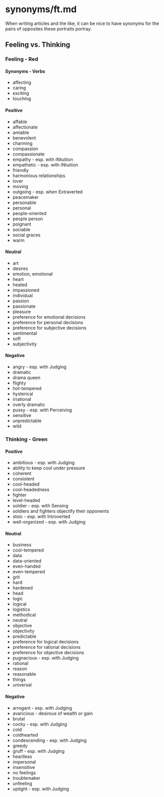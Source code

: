 
# synonyms/ft.md

When writing articles and the like, it can be nice to have synonyms for the pairs of opposites
these portraits portray.


## Feeling vs. Thinking

### Feeling - Red

#### Synonyms - Verbs
- affecting
- caring
- exciting
- touching

#### Positive
- affable
- affectionate
- amiable
- benevolent
- charming
- compassion
- compassionate
- empathy - esp. with iNtuition
- empathetic - esp. with iNtuition
- friendly
- harmonious relationships
- lover
- moving
- outgoing - esp. when Extraverted
- peacemaker
- personable
- personal
- people-oriented
- people person
- poignant
- sociable
- social graces
- warm

#### Neutral
- art
- desires
- emotion, emotional
- heart
- heated
- impassioned
- individual
- passion
- passionate
- pleasure
- preference for emotional decisions
- preference for personal decisions
- preference for subjective decisions
- sentimental
- soft
- subjectivity

#### Negative
- angry - esp. with Judging
- dramatic
- drama queen
- flighty
- hot-tempered
- hysterical
- irrational
- overly dramatic
- pussy - esp. with Perceiving
- sensitive
- unpredictable
- wild


### Thinking - Green

#### Positive
- ambitious - esp. with Judging
- ability to keep cool under pressure
- coherent
- consistent
- cool-headed
- cool-headedness
- fighter
- level-headed
- soldier - esp. with Sensing
- soldiers and fighters objectify their opponents
- stoic - esp. with Introverted
- well-organized - esp. with Judging

#### Neutral
- business
- cool-tempered
- data
- data-oriented
- even-handed
- even-tempered
- grit
- hard
- hardened
- head
- logic
- logical
- logistics
- methodical
- neutral
- objective
- objectivity
- predictable
- preference for logical decisions
- preference for rational decisions
- preference for objective decisions
- pugnacious - esp. with Judging
- rational
- reason
- reasonable
- things
- universal

#### Negative
- arrogant - esp. with Judging
- avaricious - desirous of wealth or gain
- brutal
- cocky - esp. with Judging
- cold
- coldhearted
- condescending - esp. with Judging
- greedy
- gruff - esp. with Judging
- heartless
- impersonal
- insensitive
- no feelings
- troublemaker
- unfeeling
- uptight - esp. with Judging

